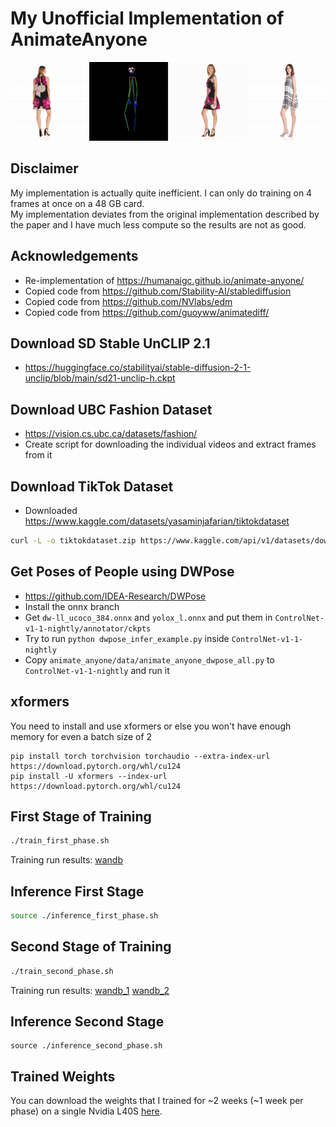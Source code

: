 # My Unofficial Implementation of AnimateAnyone

![Teaser](./teaser.gif)

## Disclaimer
My implementation is actually quite inefficient. I can only do training on 4 frames at once on a 48 GB card.  
My implementation deviates from the original implementation described by the paper and I have much less compute so the results are not as good.  

## Acknowledgements
- Re-implementation of https://humanaigc.github.io/animate-anyone/
- Copied code from https://github.com/Stability-AI/stablediffusion
- Copied code from https://github.com/NVlabs/edm
- Copied code from https://github.com/guoyww/animatediff/

## Download SD Stable UnCLIP 2.1
- https://huggingface.co/stabilityai/stable-diffusion-2-1-unclip/blob/main/sd21-unclip-h.ckpt

## Download UBC Fashion Dataset
- https://vision.cs.ubc.ca/datasets/fashion/
- Create script for downloading the individual videos and extract frames from it

## Download TikTok Dataset
- Downloaded https://www.kaggle.com/datasets/yasaminjafarian/tiktokdataset
```bash
curl -L -o tiktokdataset.zip https://www.kaggle.com/api/v1/datasets/download/yasaminjafarian/tiktokdataset
```

## Get Poses of People using DWPose
- https://github.com/IDEA-Research/DWPose
- Install the onnx branch
- Get `dw-ll_ucoco_384.onnx` and `yolox_l.onnx` and put them in `ControlNet-v1-1-nightly/annotator/ckpts`
- Try to run `python dwpose_infer_example.py` inside `ControlNet-v1-1-nightly`
- Copy `animate_anyone/data/animate_anyone_dwpose_all.py` to `ControlNet-v1-1-nightly` and run it

## xformers
You need to install and use xformers or else you won't have enough memory for even a batch size of 2
```
pip install torch torchvision torchaudio --extra-index-url https://download.pytorch.org/whl/cu124
pip install -U xformers --index-url https://download.pytorch.org/whl/cu124
```

## First Stage of Training
```bash
./train_first_phase.sh
```
Training run results: [wandb](https://wandb.ai/jhihyang_wu/MyAnimateAnyone/runs/orhogsie?nw=nwuserjhihyang_wu)

## Inference First Stage
```bash
source ./inference_first_phase.sh
```

## Second Stage of Training
```bash
./train_second_phase.sh
```
Training run results: [wandb_1](https://wandb.ai/jhihyang_wu/MyAnimateAnyone/runs/9bg1m5fw?nw=nwuserjhihyang_wu) [wandb_2](https://wandb.ai/jhihyang_wu/MyAnimateAnyone/runs/eyqgcbbj?nw=nwuserjhihyang_wu)

## Inference Second Stage
```
source ./inference_second_phase.sh
```

## Trained Weights
You can download the weights that I trained for ~2 weeks (~1 week per phase) on a single Nvidia L40S [here](https://www.kaggle.com/datasets/jhihyang/myanimateanyone).
